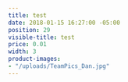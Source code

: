 ```yaml
---
title: test
date: 2018-01-15 16:27:00 -05:00
position: 29
visible-title: test
price: 0.01
width: 3
product-images:
- "/uploads/TeamPics_Dan.jpg"
---
```


